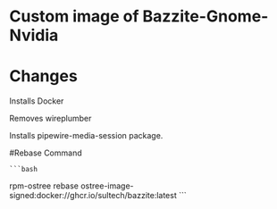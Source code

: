 # Custom image of Bazzite-Gnome-Nvidia

# Changes 
Installs Docker

Removes wireplumber

Installs pipewire-media-session package.

#Rebase Command

    ```bash
rpm-ostree rebase ostree-image-signed:docker://ghcr.io/sultech/bazzite:latest
    ```
